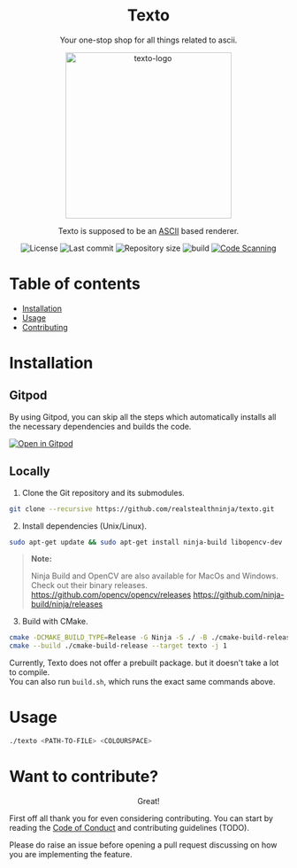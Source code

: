 
<!--suppress ALL -->

<h1 align="center">Texto</h1>

<p align="center">
Your one-stop shop for all things related to ascii.
</p>

<p align="center">
<img src="./examples/texto.svg" height="300" width="300" alt="texto-logo">
</p>



<p align="center"> Texto is supposed to be an <a href=https://en.wikipedia.org/wiki/ASCII>ASCII</a> based renderer.</p>
<div align="center">

![License](https://img.shields.io/github/license/realstealthninja/texto?style=flat-square)
![Last commit](https://img.shields.io/github/last-commit/realstealthninja/texto?style=flat-square)
![Repository size](https://img.shields.io/github/repo-size/realstealthninja/texto?style=flat-square)
![build](https://img.shields.io/github/actions/workflow/status/realstealthninja/texto/build-project.yml?style=flat-square&logo=github)
[![Code Scanning](https://github.com/realstealthninja/texto/actions/workflows/codeql.yml/badge.svg)](https://github.com/realstealthninja/texto/actions/workflows/codeql.yml)

</div>

Table of contents
=================

<!--ts-->
* [Installation](#Installation)
* [Usage](#Usage)
* [Contributing](#Want-to-contribute?)
<!--te-->

Installation
============

## Gitpod

By using Gitpod, you can skip all the steps which automatically installs all the necessary dependencies and builds the code.

[![Open in Gitpod](https://gitpod.io/button/open-in-gitpod.svg)](https://gitpod.io/#https://github.com/realstealthninja/texto)

## Locally

1. Clone the Git repository and its submodules.

```bash
git clone --recursive https://github.com/realstealthninja/texto.git
```

2. Install dependencies (Unix/Linux).

```bash
sudo apt-get update && sudo apt-get install ninja-build libopencv-dev
```

> **Note:**
>
> Ninja Build and OpenCV are also available for MacOs and Windows. Check out their binary releases.
> <https://github.com/opencv/opencv/releases>
> <https://github.com/ninja-build/ninja/releases>

3. Build with CMake.

```bash
cmake -DCMAKE_BUILD_TYPE=Release -G Ninja -S ./ -B ./cmake-build-release
cmake --build ./cmake-build-release --target texto -j 1
```

Currently, Texto does not offer a prebuilt package. but it doesn't take a lot to compile.\
You can also run `build.sh`, which runs the exact same commands above.

Usage
=====

```bash
./texto <PATH-TO-FILE> <COLOURSPACE>
```

Want to contribute?
===================

<p align="center">Great!</p>
First off all thank you for even considering contributing.
You can start by reading the <a href="./CODE_OF_CONDUCT.md">Code of Conduct</a> and contributing guidelines (TODO).

Please do raise an issue before opening a pull request discussing on how you are implementing the feature.
